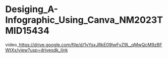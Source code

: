 # Desiging_A-Infographic_Using_Canva_NM2023TMID15434
video_https://drive.google.com/file/d/1yYsxJRkE09lwFvZ9L_qMwQcM9zBFWtXx/view?usp=drivesdk_link
